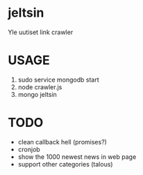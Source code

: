 # jeltsin
Yle uutiset link crawler

# USAGE

1. sudo service mongodb start
1. node crawler.js
1. mongo jeltsin

# TODO

* clean callback hell (promises?)
* cronjob
* show the 1000 newest news in web page
* support other categories (talous)
